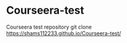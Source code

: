 # Courseera-test
Courseera test repository
git clone https://shams112233.github.io/Courseera-test/

